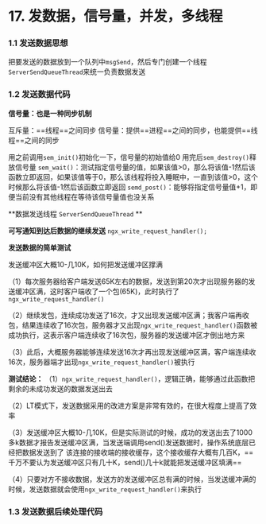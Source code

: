 # 17. 发数据，信号量，并发，多线程

### 1.1 发送数据思想
把要发送的数据放到一个队列中`msgSend`，然后专门创建一个线程`ServerSendQueueThread`来统一负责数据发送

### 1.2 发送数据代码
**信号量：也是一种同步机制**

互斥量：==线程==之间同步
信号量：提供==进程==之间的同步，也能提供==线程==之间的同步

用之前调用`sem_init()`初始化一下，信号量的初始值给0
用完后`sem_destroy()`释放信号量
`sem_wait()`：测试指定信号量的值，如果该值>0，那么将该值-1然后该函数立即返回，如果该值等于0，那么该线程将投入睡眠中，一直到该值>0，这个时候那么将该值-1然后该函数立即返回
`semd_post()`：能够将指定信号量值+1，即便当前没有其他线程在等待该信号量值也没关系

**数据发送线程 `ServerSendQueueThread` **

**可写通知到达后数据的继续发送**
`ngx_write_request_handler(); `

**发送数据的简单测试**

发送缓冲区大概10-几10K，如何把发送缓冲区撑满

（1）每次服务器给客户端发送65K左右的数据，发送到第20次才出现服务器的发送缓冲区满，这时客户端收了一个包(65K)，此时执行了`ngx_write_request_handler()`

（2）继续发包，连续成功发送了16次，才又出现发送缓冲区满；我客户端再收包，结果连续收了16次包，服务器才又出现`ngx_write_request_handler()`函数被成功执行，这表示客户端连续收了16次包，服务器的发送缓冲区才倒出地方来

（3）此后，大概服务器能够连续发送16次才再出现发送缓冲区满，客户端连续收16次，服务器端才出现`ngx_write_request_handler()`被执行

**测试结论：**
（1）`ngx_write_request_handler()`，逻辑正确，能够通过此函数把剩余的未成功发送的数据发送出去

（2）LT模式下，发送数据采用的改进方案是非常有效的，在很大程度上提高了效率

（3）发送缓冲区大概10-几10K，但是实际测试的时候，成功的发送出去了1000多k数据才报告发送缓冲区满，当发送端调用send()发送数据时，操作系统底层已经把数据发送到了 该连接的接收端的接收缓存，这个接收缓存大概有几百K，==千万不要认为发送缓冲区只有几十K，send()几十k就能把发送缓冲区填满==

（4）只要对方不接收数据，发送方的发送缓冲区总有满的时候，当发送缓冲满的时候，发送数据就会使用`ngx_write_request_handler()`来执行

### 1.3 发送数据后续处理代码


